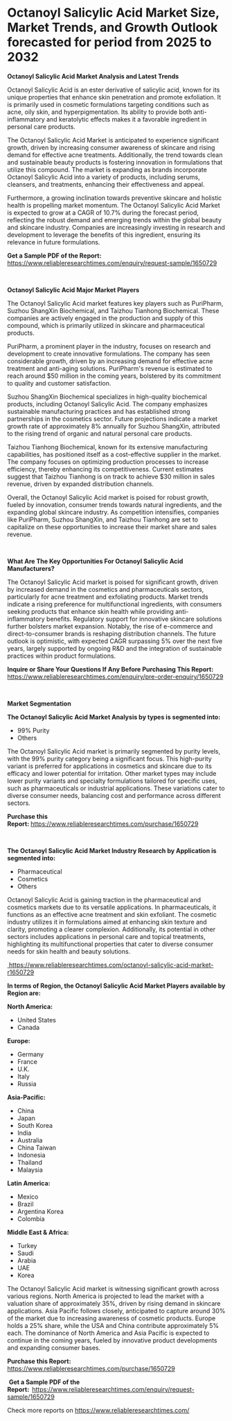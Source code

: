<p><h1>Octanoyl Salicylic Acid Market Size, Market Trends, and Growth Outlook forecasted for period from 2025 to 2032</h1></p><p><strong>Octanoyl Salicylic Acid Market Analysis and Latest Trends</strong></p>
<p><p>Octanoyl Salicylic Acid is an ester derivative of salicylic acid, known for its unique properties that enhance skin penetration and promote exfoliation. It is primarily used in cosmetic formulations targeting conditions such as acne, oily skin, and hyperpigmentation. Its ability to provide both anti-inflammatory and keratolytic effects makes it a favorable ingredient in personal care products.</p><p>The Octanoyl Salicylic Acid Market is anticipated to experience significant growth, driven by increasing consumer awareness of skincare and rising demand for effective acne treatments. Additionally, the trend towards clean and sustainable beauty products is fostering innovation in formulations that utilize this compound. The market is expanding as brands incorporate Octanoyl Salicylic Acid into a variety of products, including serums, cleansers, and treatments, enhancing their effectiveness and appeal.</p><p>Furthermore, a growing inclination towards preventive skincare and holistic health is propelling market momentum. The Octanoyl Salicylic Acid Market is expected to grow at a CAGR of 10.7% during the forecast period, reflecting the robust demand and emerging trends within the global beauty and skincare industry. Companies are increasingly investing in research and development to leverage the benefits of this ingredient, ensuring its relevance in future formulations.</p></p>
<p><strong>Get a Sample PDF of the Report:&nbsp;</strong> <a href="https://www.reliableresearchtimes.com/enquiry/request-sample/1650729?utm_campaign=3184&utm_medium=2&utm_source=Github&utm_content=ia&utm_term=23032025&utm_id=octanoyl-salicylic-acid">https://www.reliableresearchtimes.com/enquiry/request-sample/1650729</a></p>
<p>&nbsp;</p>
<p><strong>Octanoyl Salicylic Acid Major Market Players</strong></p>
<p><p>The Octanoyl Salicylic Acid market features key players such as PuriPharm, Suzhou ShangXin Biochemical, and Taizhou Tianhong Biochemical. These companies are actively engaged in the production and supply of this compound, which is primarily utilized in skincare and pharmaceutical products.</p><p>PuriPharm, a prominent player in the industry, focuses on research and development to create innovative formulations. The company has seen considerable growth, driven by an increasing demand for effective acne treatment and anti-aging solutions. PuriPharm's revenue is estimated to reach around $50 million in the coming years, bolstered by its commitment to quality and customer satisfaction.</p><p>Suzhou ShangXin Biochemical specializes in high-quality biochemical products, including Octanoyl Salicylic Acid. The company emphasizes sustainable manufacturing practices and has established strong partnerships in the cosmetics sector. Future projections indicate a market growth rate of approximately 8% annually for Suzhou ShangXin, attributed to the rising trend of organic and natural personal care products.</p><p>Taizhou Tianhong Biochemical, known for its extensive manufacturing capabilities, has positioned itself as a cost-effective supplier in the market. The company focuses on optimizing production processes to increase efficiency, thereby enhancing its competitiveness. Current estimates suggest that Taizhou Tianhong is on track to achieve $30 million in sales revenue, driven by expanded distribution channels.</p><p>Overall, the Octanoyl Salicylic Acid market is poised for robust growth, fueled by innovation, consumer trends towards natural ingredients, and the expanding global skincare industry. As competition intensifies, companies like PuriPharm, Suzhou ShangXin, and Taizhou Tianhong are set to capitalize on these opportunities to increase their market share and sales revenue.</p></p>
<p>&nbsp;</p>
<p><strong>What Are The Key Opportunities For Octanoyl Salicylic Acid Manufacturers?</strong></p>
<p><p>The Octanoyl Salicylic Acid market is poised for significant growth, driven by increased demand in the cosmetics and pharmaceuticals sectors, particularly for acne treatment and exfoliating products. Market trends indicate a rising preference for multifunctional ingredients, with consumers seeking products that enhance skin health while providing anti-inflammatory benefits. Regulatory support for innovative skincare solutions further bolsters market expansion. Notably, the rise of e-commerce and direct-to-consumer brands is reshaping distribution channels. The future outlook is optimistic, with expected CAGR surpassing 5% over the next five years, largely supported by ongoing R&D and the integration of sustainable practices within product formulations.</p></p>
<p><strong>Inquire or Share Your Questions If Any Before Purchasing This Report:</strong> <a href="https://www.reliableresearchtimes.com/enquiry/pre-order-enquiry/1650729?utm_campaign=3184&utm_medium=2&utm_source=Github&utm_content=ia&utm_term=23032025&utm_id=octanoyl-salicylic-acid">https://www.reliableresearchtimes.com/enquiry/pre-order-enquiry/1650729</a></p>
<p>&nbsp;</p>
<p><strong>Market Segmentation</strong></p>
<p><strong>The Octanoyl Salicylic Acid Market Analysis by types is segmented into:</strong></p>
<p><ul><li>99% Purity</li><li>Others</li></ul></p>
<p><p>The Octanoyl Salicylic Acid market is primarily segmented by purity levels, with the 99% purity category being a significant focus. This high-purity variant is preferred for applications in cosmetics and skincare due to its efficacy and lower potential for irritation. Other market types may include lower purity variants and specialty formulations tailored for specific uses, such as pharmaceuticals or industrial applications. These variations cater to diverse consumer needs, balancing cost and performance across different sectors.</p></p>
<p><strong>Purchase this Report:&nbsp;</strong><a href="https://www.reliableresearchtimes.com/purchase/1650729?utm_campaign=3184&utm_medium=2&utm_source=Github&utm_content=ia&utm_term=23032025&utm_id=octanoyl-salicylic-acid">https://www.reliableresearchtimes.com/purchase/1650729</a></p>
<p>&nbsp;</p>
<p><strong>The Octanoyl Salicylic Acid Market Industry Research by Application is segmented into:</strong></p>
<p><ul><li>Pharmaceutical</li><li>Cosmetics</li><li>Others</li></ul></p>
<p><p>Octanoyl Salicylic Acid is gaining traction in the pharmaceutical and cosmetics markets due to its versatile applications. In pharmaceuticals, it functions as an effective acne treatment and skin exfoliant. The cosmetic industry utilizes it in formulations aimed at enhancing skin texture and clarity, promoting a clearer complexion. Additionally, its potential in other sectors includes applications in personal care and topical treatments, highlighting its multifunctional properties that cater to diverse consumer needs for skin health and beauty solutions.</p></p>
<p><a href="https://www.reliableresearchtimes.com/octanoyl-salicylic-acid-market-r1650729?utm_campaign=3184&utm_medium=2&utm_source=Github&utm_content=ia&utm_term=23032025&utm_id=octanoyl-salicylic-acid">&nbsp;https://www.reliableresearchtimes.com/octanoyl-salicylic-acid-market-r1650729</a></p>
<p><strong>In terms of Region, the Octanoyl Salicylic Acid Market Players available by Region are:</strong></p>
<p>
    <p> <strong> North America: </strong>
        <ul>
            <li>United States</li>
            <li>Canada</li>
        </ul>
        </p> 
    <p> <strong> Europe: </strong>
        <ul>
            <li>Germany</li>
            <li>France</li>
            <li>U.K.</li>
            <li>Italy</li>
            <li>Russia</li>
        </ul>
        </p> 
    <p> <strong> Asia-Pacific: </strong>
        <ul>
            <li>China</li>
            <li>Japan</li>
            <li>South Korea</li>
            <li>India</li>
            <li>Australia</li>
            <li>China Taiwan</li>
            <li>Indonesia</li>
            <li>Thailand</li>
            <li>Malaysia</li>
        </ul>
        </p> 
    <p> <strong> Latin America: </strong>
        <ul>
            <li>Mexico</li>
            <li>Brazil</li>
            <li>Argentina Korea</li>
            <li>Colombia</li>
        </ul>
        </p> 
    <p> <strong> Middle East & Africa: </strong>
        <ul>
            <li>Turkey</li>
            <li>Saudi</li>
            <li>Arabia</li>
            <li>UAE</li>
            <li>Korea</li>
        </ul>
    </p>
    </p>
<p><p>The Octanoyl Salicylic Acid market is witnessing significant growth across various regions. North America is projected to lead the market with a valuation share of approximately 35%, driven by rising demand in skincare applications. Asia Pacific follows closely, anticipated to capture around 30% of the market due to increasing awareness of cosmetic products. Europe holds a 25% share, while the USA and China contribute approximately 5% each. The dominance of North America and Asia Pacific is expected to continue in the coming years, fueled by innovative product developments and expanding consumer bases.</p></p>
<p><strong>Purchase this Report: </strong><a href="https://www.reliableresearchtimes.com/purchase/1650729?utm_campaign=3184&utm_medium=2&utm_source=Github&utm_content=ia&utm_term=23032025&utm_id=octanoyl-salicylic-acid">https://www.reliableresearchtimes.com/purchase/1650729</a></p>
<p>&nbsp;<strong>Get a Sample PDF of the Report:&nbsp;&nbsp;</strong><a href="https://www.reliableresearchtimes.com/enquiry/request-sample/1650729?utm_campaign=3184&utm_medium=2&utm_source=Github&utm_content=ia&utm_term=23032025&utm_id=octanoyl-salicylic-acid">https://www.reliableresearchtimes.com/enquiry/request-sample/1650729</a></p>
<p><strong></strong></p>
<p>Check more reports on <a href="https://www.reliableresearchtimes.com/?utm_campaign=3184&utm_medium=2&utm_source=Github&utm_content=ia&utm_term=23032025&utm_id=octanoyl-salicylic-acid">https://www.reliableresearchtimes.com/</a></p>